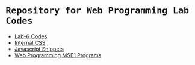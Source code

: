 # `Repository for Web Programming Lab Codes`

<div>

<ul>
  <li><a href="https://github.com/sachindsilva16/WebP-Lab-Code/tree/main/lab6">Lab-6 Codes</a></li>
    <li><a href="https://github.com/sachindsilva16/WebP-Lab-Code/tree/main/Internal-CSS">Internal CSS</a></li>
    <li><a href="https://github.com/sachindsilva16/WebP-Lab-Code/tree/main/javascript%20II">Javascript Snippets</a></li>
    <li><a href="https://github.com/sachindsilva16/WebP-Lab-Code/blob/main/WEB_MSE01/01_EJS.html">Web Programming MSE1 Programs</a></li>
</ul>

